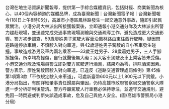 台灣在地生活資訊新聞報導，提供第一手綜合媒體資訊，包括財經、商業新聞為核心，以40個內容頻道的媒體品牌，成為臺灣新聞｜台灣新聞電子報｜台灣新聞報今(18)日上午8時05分，高雄市小港區鳳林路發生一起交通意外事故，隨即引起民眾關注。小港分局大林派出所接獲報案後，立即通報小港交通分隊及大林派出所警力趕赴現場，並迅速完成交通事故現場測繪與交通疏導工作，避免造成更大交通影響。警方初步調查，59歲廖姓男子駕駛大客車沿鳳林路由東往西行駛時，疑因閃避路邊停放車輛，不慎駛入對向車道，與42歲游姓男子駕駛的自小客車發生碰撞。事故造成游男及車內兩名乘客——33歲王姓男子、28歲蕭姓男子，三人手腳擦挫傷，所幸均為輕傷，自行就醫後無大礙；另大客車駕駛及車上乘客皆未受傷。小港交通分隊及現場員警立即對雙方駕駛進行酒測，結果均為零，排除酒駕因素。警方表示，廖姓駕駛因駛入對向車道，已違反《道路交通管理處罰條例》第45條第1項第3款「不依規定駛入來車道」，可處新臺幣600元以上1,800元以下罰鍰。小港分局指出，有關詳細肇事責任歸屬與肇因，仍待高雄市政府警察局交通警察大隊進一步分析研判後釐清。警方呼籲駕駛人行車務必保持專注，並遵守交通規則，避免因一時閃避或判斷失誤造成事故，危及自己與他人安全。(圖/高雄市警察局小港分局)